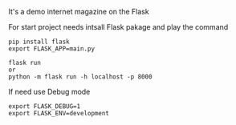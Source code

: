 It's a demo internet magazine on the Flask

For start project needs intsall Flask pakage and play the command

    pip install flask
    export FLASK_APP=main.py
    
    flask run
    or
    python -m flask run -h localhost -p 8000

If need use Debug mode 

    export FLASK_DEBUG=1
    export FLASK_ENV=development